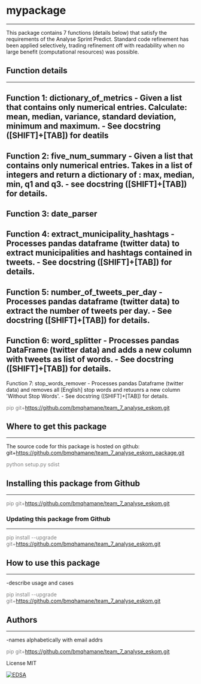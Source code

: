 # mypackage 
---

This package contains 7 functions (details below) that satisfy the requirements of the Analyse Sprint Predict.
Standard code refinement has been applied selectively, trading refinement off with readability when no large benefit (computational resources) was possible.

## Function details
----

Function 1: dictionary_of_metrics
    - Given a list that contains only numerical entries. Calculate: mean, median, variance, standard deviation, minimum and maximum.
    - See docstring ([SHIFT]+[TAB]) for deatils
----

Function 2: five_num_summary
    - Given a list that contains only numerical entries. Takes in a list of integers and return a dictionary of : max, median, min, q1 and q3.
    - see docstring ([SHIFT]+[TAB]) for details.
----

Function 3: date_parser
----

Function 4: extract_municipality_hashtags
    - Processes pandas dataframe (twitter data) to extract municipalities and hashtags contained in tweets.
    - See docstring ([SHIFT]+[TAB]) for details.
----

Function 5: number_of_tweets_per_day
    - Processes pandas dataframe (twitter data) to extract the number of tweets per day.
    - See docstring ([SHIFT]+[TAB]) for details.
----

Function 6: word_splitter
	- Processes pandas DataFrame (twitter data) and adds a new column with tweets as list of words.
	- See docstring ([SHIFT]+[TAB]) for details.  
----

Function 7: stop_words_remover
	- Processes pandas Dataframe (twitter data) and removes all [English] stop words and retuunrs a new column 'Without Stop Words'.
	- See docstring ([SHIFT]+[TAB]) for details.  

<span style="color: gray;">pip git+https://github.com/bmqhamane/team_7_analyse_eskom.git</span> 

## Where to get this package
---- 
The source code for this package is hosted on github: git+https://github.com/bmqhamane/team_7_analyse_eskom_package.git

<span style="color: gray;">python setup.py sdist</span> 


## Installing this package from Github
----
<span style="color: gray;">pip git+https://github.com/bmqhamane/team_7_analyse_eskom.git</span> 

### Updating this package from Github
----
<span style="color: gray;">pip install --upgrade git+https://github.com/bmqhamane/team_7_analyse_eskom.git</span> 

## How to use this package
----
-describe usage and cases

<span style="color: gray;">pip install --upgrade git+https://github.com/bmqhamane/team_7_analyse_eskom.git</span> 

## Authors
----
-names alphabetically with email addrs

<span style="color: gray;">pip git+https://github.com/bmqhamane/team_7_analyse_eskom.git</span> 

License
MIT

[![EDSA](https://img.shields.io/travis/numpy/numpy/master.svg?label=Travis%20CI)](explore-datascience.net)

